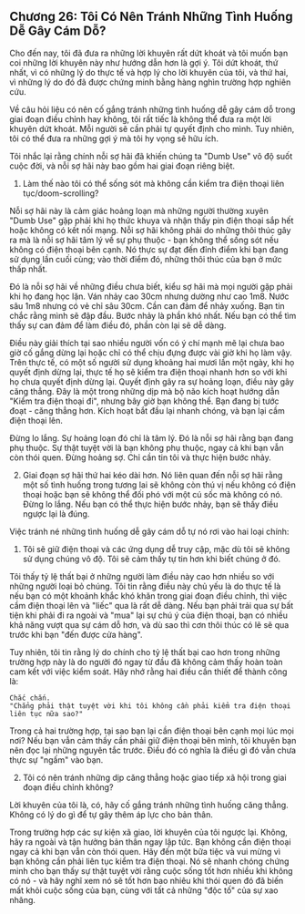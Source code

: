 ## Chương 26: Tôi Có Nên Tránh Những Tình Huống Dễ Gây Cám Dỗ?

Cho đến nay, tôi đã đưa ra những lời khuyên rất dứt khoát và tôi muốn bạn coi những lời khuyên này như hướng dẫn hơn là gợi ý. Tôi dứt khoát, thứ nhất, vì có những lý do thực tế và hợp lý cho lời khuyên của tôi, và thứ hai, vì những lý do đó đã được chứng minh bằng hàng nghìn trường hợp nghiên cứu.

Về câu hỏi liệu có nên cố gắng tránh những tình huống dễ gây cám dỗ trong giai đoạn điều chỉnh hay không, tôi rất tiếc là không thể đưa ra một lời khuyên dứt khoát. Mỗi người sẽ cần phải tự quyết định cho mình. Tuy nhiên, tôi có thể đưa ra những gợi ý mà tôi hy vọng sẽ hữu ích.

Tôi nhắc lại rằng chính nỗi sợ hãi đã khiến chúng ta "Dumb Use" vô độ suốt cuộc đời, và nỗi sợ hãi này bao gồm hai giai đoạn riêng biệt.

1.  Làm thế nào tôi có thể sống sót mà không cần kiểm tra điện thoại liên tục/doom-scrolling?

Nỗi sợ hãi này là cảm giác hoảng loạn mà những người thường xuyên "Dumb Use" gặp phải khi họ thức khuya và nhận thấy pin điện thoại sắp hết hoặc không có kết nối mạng. Nỗi sợ hãi không phải do những thôi thúc gây ra mà là nỗi sợ hãi tâm lý về sự phụ thuộc - bạn không thể sống sót nếu không có điện thoại bên cạnh. Nó thực sự đạt đến đỉnh điểm khi bạn đang sử dụng lần cuối cùng; vào thời điểm đó, những thôi thúc của bạn ở mức thấp nhất.

Đó là nỗi sợ hãi về những điều chưa biết, kiểu sợ hãi mà mọi người gặp phải khi họ đang học lặn. Ván nhảy cao 30cm nhưng dường như cao 1m8. Nước sâu 1m8 nhưng có vẻ chỉ sâu 30cm. Cần can đảm để nhảy xuống. Bạn tin chắc rằng mình sẽ đập đầu. Bước nhảy là phần khó nhất. Nếu bạn có thể tìm thấy sự can đảm để làm điều đó, phần còn lại sẽ dễ dàng.

Điều này giải thích tại sao nhiều người vốn có ý chí mạnh mẽ lại chưa bao giờ cố gắng dừng lại hoặc chỉ có thể chịu đựng được vài giờ khi họ làm vậy. Trên thực tế, có một số người sử dụng khoảng hai mươi lần một ngày, khi họ quyết định dừng lại, thực tế họ sẽ kiểm tra điện thoại nhanh hơn so với khi họ chưa quyết định dừng lại. Quyết định gây ra sự hoảng loạn, điều này gây căng thẳng. Đây là một trong những dịp mà bộ não kích hoạt hướng dẫn "Kiểm tra điện thoại đi", nhưng bây giờ bạn không thể. Bạn đang bị tước đoạt - căng thẳng hơn. Kích hoạt bắt đầu lại nhanh chóng, và bạn lại cầm điện thoại lên.

Đừng lo lắng. Sự hoảng loạn đó chỉ là tâm lý. Đó là nỗi sợ hãi rằng bạn đang phụ thuộc. Sự thật tuyệt vời là bạn không phụ thuộc, ngay cả khi bạn vẫn còn thói quen. Đừng hoảng sợ. Chỉ cần tin tôi và thực hiện bước nhảy.

2.  Giai đoạn sợ hãi thứ hai kéo dài hơn. Nó liên quan đến nỗi sợ hãi rằng một số tình huống trong tương lai sẽ không còn thú vị nếu không có điện thoại hoặc bạn sẽ không thể đối phó với một cú sốc mà không có nó. Đừng lo lắng. Nếu bạn có thể thực hiện bước nhảy, bạn sẽ thấy điều ngược lại là đúng.

Việc tránh né những tình huống dễ gây cám dỗ tự nó rơi vào hai loại chính:

1.  Tôi sẽ giữ điện thoại và các ứng dụng dễ truy cập, mặc dù tôi sẽ không sử dụng chúng vô độ. Tôi sẽ cảm thấy tự tin hơn khi biết chúng ở đó.

Tôi thấy tỷ lệ thất bại ở những người làm điều này cao hơn nhiều so với những người loại bỏ chúng. Tôi tin rằng điều này chủ yếu là do thực tế là nếu bạn có một khoảnh khắc khó khăn trong giai đoạn điều chỉnh, thì việc cầm điện thoại lên và "liếc" qua là rất dễ dàng. Nếu bạn phải trải qua sự bất tiện khi phải đi ra ngoài và "mua" lại sự chú ý của điện thoại, bạn có nhiều khả năng vượt qua sự cám dỗ hơn, và dù sao thì cơn thôi thúc có lẽ sẽ qua trước khi bạn "đến được cửa hàng".

Tuy nhiên, tôi tin rằng lý do chính cho tỷ lệ thất bại cao hơn trong những trường hợp này là do người đó ngay từ đầu đã không cảm thấy hoàn toàn cam kết với việc kiểm soát. Hãy nhớ rằng hai điều cần thiết để thành công là:

    Chắc chắn.
    "Chẳng phải thật tuyệt vời khi tôi không cần phải kiểm tra điện thoại liên tục nữa sao?"

Trong cả hai trường hợp, tại sao bạn lại cần điện thoại bên cạnh mọi lúc mọi nơi? Nếu bạn vẫn cảm thấy cần phải giữ điện thoại bên mình, tôi khuyên bạn nên đọc lại những nguyên tắc trước. Điều đó có nghĩa là điều gì đó vẫn chưa thực sự "ngấm" vào bạn.

2.  Tôi có nên tránh những dịp căng thẳng hoặc giao tiếp xã hội trong giai đoạn điều chỉnh không?

Lời khuyên của tôi là, có, hãy cố gắng tránh những tình huống căng thẳng. Không có lý do gì để tự gây thêm áp lực cho bản thân.

Trong trường hợp các sự kiện xã giao, lời khuyên của tôi ngược lại. Không, hãy ra ngoài và tận hưởng bản thân ngay lập tức. Bạn không cần điện thoại ngay cả khi bạn vẫn còn thói quen. Hãy đến một bữa tiệc và vui mừng vì bạn không cần phải liên tục kiểm tra điện thoại. Nó sẽ nhanh chóng chứng minh cho bạn thấy sự thật tuyệt vời rằng cuộc sống tốt hơn nhiều khi không có nó - và hãy nghĩ xem nó sẽ tốt hơn bao nhiêu khi thói quen đó đã biến mất khỏi cuộc sống của bạn, cùng với tất cả những "độc tố" của sự xao nhãng.